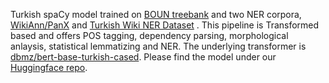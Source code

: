 Turkish spaCy model trained on [BOUN treebank](https://github.com/UniversalDependencies/UD_Turkish-BOUN) and two NER corpora, [WikiAnn/PanX](https://github.com/google-research/xtreme) and [Turkish Wiki NER Dataset](https://github.com/turkish-nlp-suite/NER-datasets/tree/main/Turkish-Wiki-NER-Dataset) . This pipeline is Transformed based and offers POS tagging, dependency parsing, morphological anlaysis, statistical lemmatizing and NER. The underlying transformer is [dbmz/bert-base-turkish-cased](https://huggingface.co/dbmdz/bert-base-turkish-cased). Please find the model under our [Huggingface repo](https://huggingface.co/turkish-nlp-suite/tr_core_news_trf).
